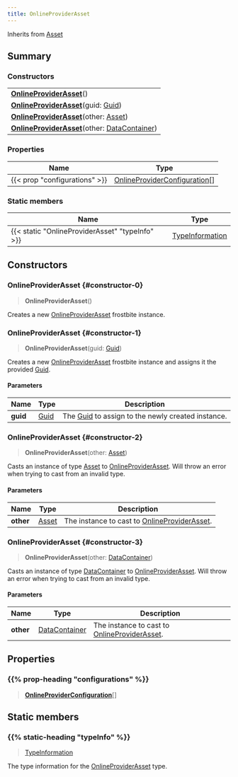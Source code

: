 ```yaml
---
title: OnlineProviderAsset
---
```


Inherits from 
[Asset](/vext/ref/fb/asset)

## Summary
### Constructors
| |
| ----------- |
| **[OnlineProviderAsset](#constructor-0)**() |
| **[OnlineProviderAsset](#constructor-1)**(guid: [Guid](/vext/ref/shared/class/guid)) |
| **[OnlineProviderAsset](#constructor-2)**(other: [Asset](/vext/ref/fb/asset)) |
| **[OnlineProviderAsset](#constructor-3)**(other: [DataContainer](/vext/ref/shared/class/datacontainer)) |

### Properties
| Name | Type |
| ---- | ---- |
| {{< prop "configurations" >}} | [OnlineProviderConfiguration](/vext/ref/fb/onlineproviderconfiguration)[] |

### Static members
| Name | Type |
| ---- | ---- |
| {{< static "OnlineProviderAsset" "typeInfo" >}} | [TypeInformation](/vext/ref/shared/class/typeinformation) |

## Constructors
### OnlineProviderAsset {#constructor-0}
> **OnlineProviderAsset**()

Creates a new [OnlineProviderAsset](/vext/ref/fb/onlineproviderasset) frostbite instance.

### OnlineProviderAsset {#constructor-1}
> **OnlineProviderAsset**(guid: [Guid](/vext/ref/shared/class/guid))

Creates a new [OnlineProviderAsset](/vext/ref/fb/onlineproviderasset) frostbite instance and assigns it the provided [Guid](/vext/ref/shared/class/guid).

#### Parameters
| Name | Type | Description |
| ---- | ---- | ----------- |
| **guid** | [Guid](/vext/ref/shared/class/guid) | The [Guid](/vext/ref/shared/class/guid) to assign to the newly created instance. |

### OnlineProviderAsset {#constructor-2}
> **OnlineProviderAsset**(other: [Asset](/vext/ref/fb/asset))

Casts an instance of type [Asset](/vext/ref/fb/asset) to [OnlineProviderAsset](/vext/ref/fb/onlineproviderasset). Will throw an error when trying to cast from an invalid type.

#### Parameters
| Name | Type | Description |
| ---- | ---- | ----------- |
| **other** | [Asset](/vext/ref/fb/asset) | The instance to cast to [OnlineProviderAsset](/vext/ref/fb/onlineproviderasset). |

### OnlineProviderAsset {#constructor-3}
> **OnlineProviderAsset**(other: [DataContainer](/vext/ref/shared/class/datacontainer))

Casts an instance of type [DataContainer](/vext/ref/shared/class/datacontainer) to [OnlineProviderAsset](/vext/ref/fb/onlineproviderasset). Will throw an error when trying to cast from an invalid type.

#### Parameters
| Name | Type | Description |
| ---- | ---- | ----------- |
| **other** | [DataContainer](/vext/ref/shared/class/datacontainer) | The instance to cast to [OnlineProviderAsset](/vext/ref/fb/onlineproviderasset). |

## Properties
### {{% prop-heading "configurations" %}}
> **[OnlineProviderConfiguration](/vext/ref/fb/onlineproviderconfiguration)**[]

## Static members
### {{% static-heading "typeInfo" %}}
> [TypeInformation](/vext/ref/shared/class/typeinformation)

The type information for the [OnlineProviderAsset](/vext/ref/fb/onlineproviderasset) type.

